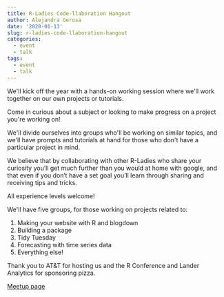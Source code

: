 ```yaml
---
title: R-Ladies Code-llaboration Hangout
author: Alejandra Gerosa
date: '2020-01-13'
slug: r-ladies-code-llaboration-hangout
categories:
  - event
  - talk
tags:
  - event
  - talk
---
```


We'll kick off the year with a hands-on working session where we'll work together on our own projects or tutorials.

Come in curious about a subject or looking to make progress on a project you're working on!

We'll divide ourselves into groups who'll be working on similar topics, and we'll have prompts and tutorials at hand for those who don't have a particular project in mind.

We believe that by collaborating with other R-Ladies who share your curiosity you’ll get much further than you would at home with google, and that even if you don’t have a set goal you’ll learn through sharing and receiving tips and tricks.

All experience levels welcome!

We'll have five groups, for those working on projects related to:
1. Making your website with R and blogdown
2. Building a package
3. Tidy Tuesday
4. Forecasting with time series data
5. Everything else!

Thank you to AT&T for hosting us and the R Conference and Lander Analytics for sponsoring pizza.

[Meetup page](https://www.meetup.com/rladies-newyork/events/267543818/)